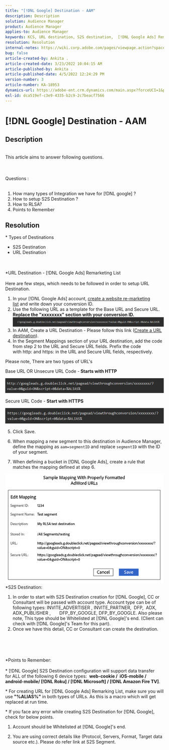 ```yaml
---
title: "[!DNL Google] Destination - AAM"
description: Description
solution: Audience Manager
product: Audience Manager
applies-to: Audience Manager
keywords: KCS, URL destination, S2S destination,  [!DNL Google Ads] Remarketing List
resolution: Resolution
internal-notes: https://wiki.corp.adobe.com/pages/viewpage.action?spaceKey=MCPI&title=Google+-+AAM+Destination
bug: false
article-created-by: Ankita .
article-created-date: 3/23/2022 10:04:15 AM
article-published-by: Ankita .
article-published-date: 4/5/2022 12:24:29 PM
version-number: 3
article-number: KA-18953
dynamics-url: https://adobe-ent.crm.dynamics.com/main.aspx?forceUCI=1&pagetype=entityrecord&etn=knowledgearticle&id=70af1f97-90aa-ec11-983f-000d3a349120
exl-id: dca519ef-c3e9-4335-b2c9-2c7beacf7566
---
```

# [!DNL Google] Destination - AAM

## Description

<br>This article aims to answer following questions. <br><br> <br><br>Questions : <br><br>
1. How many types of Integration we have for [!DNL google] ?
2. How to setup S2S Destination ?
3. How to RLSA?
4. Points to Remember





## Resolution

\* Types of Destinations
- S2S Destination
- URL Destination

<br><br>\*URL Destination - [!DNL Google Ads] Remarketing List<br><br>
Here are few steps, which needs to be followed in order to setup URL Destination.

1. In your [!DNL Google Ads] account, [create a website re-marketing list](https://support.google.com/adwords/answer/2454064?hl=en) and write down your conversion ID.
2. Use the following URL as a template for the Base URL and Secure URL. <b>Replace the "xxxxxxxx" section with your conversion ID.</b>![](assets/d548e9c4-67aa-ec11-983f-000d3a349120.png)
3. In AAM, Create a URL Destination - Please follow this link ([Create a URL destination](https://experienceleague.adobe.com/docs/audience-manager/user-guide/features/destinations/custom-destinations/create-url-destination.html?lang=en)).
4. In the Segment Mappings section of your URL destination, add the code from step 2 to the URL and Secure URL fields. Prefix the code with http: and https: in the URL and Secure URL fields, respectively.


Please note, There are two types of URL's

Base URL OR Unsecure URL Code -<b> Starts with HTTP</b>

![](assets/d73cf7d9-69aa-ec11-983f-000d3a349523.png)

Secure URL Code - <b>Start with HTTPS</b>

![](assets/141662e3-69aa-ec11-983f-000d3a349523.png)

5. Click Save.

6. When mapping a new segment to this destination in Audience Manager, define the mapping as `aam=segmentID` and replace `segmentID` with the ID of your segment.

7. When defining a bucket in [!DNL Google Ads], create a rule that matches the mapping defined at step 6.

![](assets/64abac91-6aaa-ec11-983f-000d3a349523.png)
\*S2S Destination:
1. In order to start with S2S Destination creation for [!DNL Google], CC or Consultant will be passed with account type. Account type can be of following types: INVITE_ADVERTISER , INVITE_PARTNER,  DFP,  ADX,  ADX_PUBLISHER ,       DFP_BY_GOOGLE, DFP_BY_GOOGLE. Also please note, This type should be Whitelisted at [!DNL Google]'s end. (Client can check with [!DNL Google]'s Team for this part).
2. Once we have this detail, CC or Consultant can create the destination.

<br><br> <br><br>\*Points to Remember: <br><br>
\* [!DNL Google] S2S Destination configuration will support data transfer for ALL of the following 6 device types:  <b>web-cookie /  iOS-mobile /  android-mobile/ [!DNL Roku] / [!DNL Microsoft] / [!DNL Amazon Fire TV]</b>.

\* For creating URL for [!DNL Google Ads] Remarking List, make sure you will use <b>"%ALIAS%"</b> in both types of URLs. As this is a macro which will get replaced at run time.

\* If you face any error while creating S2S Destination for [!DNL Google], check for below points.

1. Account should be Whitelisted at [!DNL Google]'s end.

2. You are using correct details like (Protocol, Servers, Format, Target data source etc.). Please do refer link at S2S Segment.
